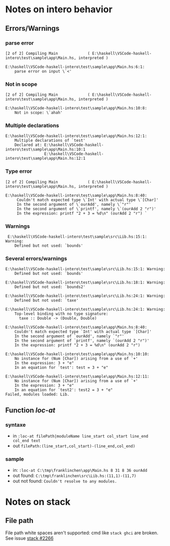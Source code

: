 # Notes on intero behavior

## Errors/Warnings

### parse error

    [2 of 2] Compiling Main             ( E:\haskell\VSCode-haskell-intero\test\sample\app\Main.hs, interpreted )

    E:\haskell\VSCode-haskell-intero\test\sample\app\Main.hs:6:1:
        parse error on input \`<'

### Not in scope

    [2 of 2] Compiling Main             ( E:\haskell\VSCode-haskell-intero\test\sample\app\Main.hs, interpreted )

    E:\haskell\VSCode-haskell-intero\test\sample\app\Main.hs:10:8:
        Not in scope: \`ahah'


### Multiple declarations

    E:\haskell\VSCode-haskell-intero\test\sample\app\Main.hs:12:1:
        Multiple declarations of `test'
        Declared at: E:\haskell\VSCode-haskell-intero\test\sample\app\Main.hs:10:1
                     E:\haskell\VSCode-haskell-intero\test\sample\app\Main.hs:12:1

### Type error

    [2 of 2] Compiling Main             ( E:\haskell\VSCode-haskell-intero\test\sample\app\Main.hs, interpreted )

    E:\haskell\VSCode-haskell-intero\test\sample\app\Main.hs:8:40:
         Couldn't match expected type \`Int' with actual type \`[Char]'
         In the second argument of \`ourAdd', namely \`"r"'
         In the second argument of \`printf', namely \`(ourAdd 2 "r")'
         In the expression: printf "2 + 3 = %d\n" (ourAdd 2 "r") `


### Warnings

     E:\haskell\VSCode-haskell-intero\test\sample\src\Lib.hs:15:1: Warning:
        Defined but not used: `bounds'

### Several errors/warnings

    E:\haskell\VSCode-haskell-intero\test\sample\src\Lib.hs:15:1: Warning:
        Defined but not used: `bounds'

    E:\haskell\VSCode-haskell-intero\test\sample\src\Lib.hs:18:1: Warning:
        Defined but not used: `bounds2'

    E:\haskell\VSCode-haskell-intero\test\sample\src\Lib.hs:24:1: Warning:
        Defined but not used: `taxe'

    E:\haskell\VSCode-haskell-intero\test\sample\src\Lib.hs:24:1: Warning:
        Top-level binding with no type signature:
          taxe :: Double -> (Double, Double)

    E:\haskell\VSCode-haskell-intero\test\sample\app\Main.hs:8:40:
        Couldn't match expected type `Int' with actual type `[Char]'
        In the second argument of `ourAdd', namely `"r"'
        In the second argument of `printf', namely `(ourAdd 2 "r")'
        In the expression: printf "2 + 3 = %d\n" (ourAdd 2 "r")

    E:\haskell\VSCode-haskell-intero\test\sample\app\Main.hs:10:10:
        No instance for (Num [Char]) arising from a use of `+'
        In the expression: 3 + "e"
        In an equation for `test': test = 3 + "e"

    E:\haskell\VSCode-haskell-intero\test\sample\app\Main.hs:12:11:
        No instance for (Num [Char]) arising from a use of `+'
        In the expression: 3 + "e"
        In an equation for `test2': test2 = 3 + "e"
    Failed, modules loaded: Lib.


## Function *loc-at*

### syntaxe

- in `:loc-at filePath|moduleName line_start col_start line_end col_end text`
- out `filePath:(line_start,col_start)-(line_end,col_end)`


### sample
- in: `:loc-at C:\tmp\franklinchen\app\Main.hs 8 31 8 36 ourAdd`
- out found: `C:\tmp\franklinchen\src\Lib.hs:(11,1)-(11,7)`
- out not found: `Couldn't resolve to any modules.`


# Notes on stack

## File path

File path white spaces aren't supported: cmd like `stack ghci` are broken. See issue [stack #2266](https://github.com/commercialhaskell/stack/issues/2266)
